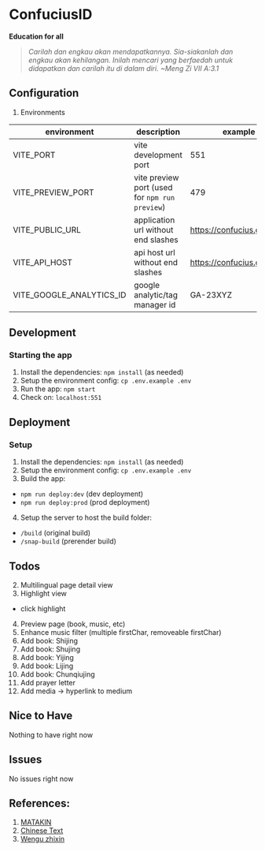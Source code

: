 # ConfuciusID

**Education for all**

> _Carilah dan engkau akan mendapatkannya. Sia-siakanlah dan engkau akan kehilangan._
> _Inilah mencari yang berfaedah untuk didapatkan dan carilah itu di dalam diri._
> _~Meng Zi VII A:3.1_

## Configuration
1. Environments

| environment | description | example |
|--|--|--|
| VITE_PORT | vite development port | 551 |
| VITE_PREVIEW_PORT | vite preview port (used for `npm run preview`) | 479 |
| VITE_PUBLIC_URL | application url without end slashes | https://confucius.github.io |
| VITE_API_HOST | api host url without end slashes | https://confucius.github.io |
| VITE_GOOGLE_ANALYTICS_ID | google analytic/tag manager id | GA-23XYZ |

## Development
### Starting the app
1. Install the dependencies: `npm install` (as needed)
2. Setup the environment config: `cp .env.example .env`
3. Run the app: `npm start`
4. Check on: `localhost:551`

## Deployment
### Setup
1. Install the dependencies: `npm install` (as needed)
2. Setup the environment config: `cp .env.example .env`
3. Build the app: 
- `npm run deploy:dev` (dev deployment)
- `npm run deploy:prod` (prod deployment)
4. Setup the server to host the build folder:
- `/build` (original build)
- `/snap-build` (prerender build)

## Todos
2. Multilingual page detail view
3. Highlight view
- click highlight
4. Preview page (book, music, etc)
5. Enhance music filter (multiple firstChar, removeable firstChar)
6. Add book: Shijing
7. Add book: Shujing
8. Add book: Yijing
9. Add book: Lijing
10. Add book: Chunqiujing
11. Add prayer letter
12. Add media -> hyperlink to medium

## Nice to Have
Nothing to have right now

## Issues
No issues right now

## References:
1. [MATAKIN](https://matakin.or.id/)
2. [Chinese Text](https://ctext.org/)
3. [Wengu zhixin](http://wengu.tartarie.com/wg/wengu.php)
